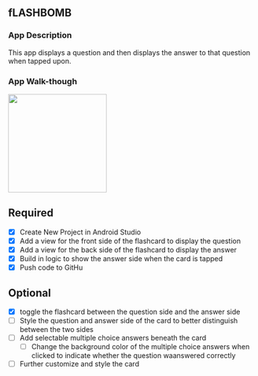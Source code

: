 ## fLASHBOMB

### App Description
This app displays a question and then displays the answer to that question when tapped upon. 

### App Walk-though

<img src="blob:https://imgur.com/e97abb8f-78fc-4b11-b7ff-6520f2c76e8c" width=200><br>

## Required
- [x] Create New Project in Android Studio
- [x] Add a view for the front side of the flashcard to display the question
- [x] Add a view for the back side of the flashcard to display the answer
- [x] Build in logic to show the answer side when the card is tapped
- [x] Push code to GitHu
## Optional
- [x] toggle the flashcard between the question side and the answer side
- [ ] Style the question and answer side of the card to better distinguish between the two sides
- [ ] Add selectable multiple choice answers beneath the card
   - [ ] Change the background color of the multiple choice answers when clicked to indicate whether the question waanswered correctly
- [ ] Further customize and style the card
